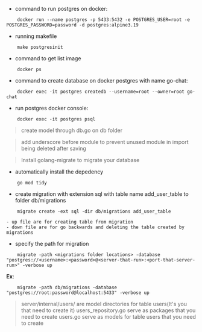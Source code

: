 - command to run postgres on docker:
```
    docker run --name postgres -p 5433:5432 -e POSTGRES_USER=root -e POSTGRES_PASSWORD=password -d postgres:alpine3.19
```

- running makefile
```
    make postgresinit
```

- command to get list image
```
    docker ps
```

- command to create database on docker postgres with name go-chat:
```
    docker exec -it postgres createdb --username=root --owner=root go-chat
```

- run postgres docker console:
```
    docker exec -it postgres psql
```

> create model through db.go on db folder

> add underscore before module to prevent unused module in import being deleted after saving

> Install golang-migrate to migrate your database

- automatically install the depedency
```
    go mod tidy
```

- create migration with extension sql with table name add_user_table to folder db/migrations
```
    migrate create -ext sql -dir db/migrations add_user_table
```

```
- up file are for creating table from migration
- down file are for go backwards and deleting the table created by migrations
```
- specify the path for migration
```
    migrate -path <migrations folder locations> -database "postgres://<username>:<password>@<server-that-run>:<port-that-server-run>" -verbose up
```
**Ex**:
```
    migrate -path db/migrations -database "postgres://root:password@localhost:5433" -verbose up
```

> server/internal/users/ are model directories for table users(It's you that need to create it)
> users_repository.go serve as packages that you need to create
> users.go serve as models for table users that you need to create